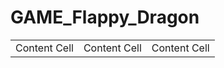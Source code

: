 # GAME_Flappy_Dragon

|               |               |               |
| ------------- | ------------- | ------------- |
| Content Cell  | Content Cell  | Content Cell  |
